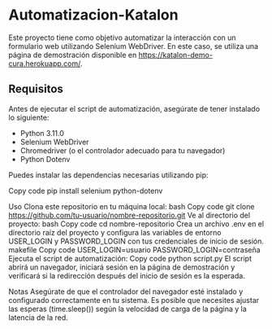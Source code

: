 # Automatizacion-Katalon
Este proyecto tiene como objetivo automatizar la interacción con un formulario web utilizando Selenium WebDriver. En este caso, se utiliza una página de demostración disponible en https://katalon-demo-cura.herokuapp.com/.

## Requisitos
Antes de ejecutar el script de automatización, asegúrate de tener instalado lo siguiente:

- Python 3.11.0
- Selenium WebDriver
- Chromedriver (o el controlador adecuado para tu navegador)
- Python Dotenv

Puedes instalar las dependencias necesarias utilizando pip:

Copy code
pip install selenium python-dotenv

Uso
Clona este repositorio en tu máquina local:
bash
Copy code
git clone https://github.com/tu-usuario/nombre-repositorio.git
Ve al directorio del proyecto:
bash
Copy code
cd nombre-repositorio
Crea un archivo .env en el directorio raíz del proyecto y configura las variables de entorno USER_LOGIN y PASSWORD_LOGIN con tus credenciales de inicio de sesión.
makefile
Copy code
USER_LOGIN=usuario
PASSWORD_LOGIN=contraseña
Ejecuta el script de automatización:
Copy code
python script.py
El script abrirá un navegador, iniciará sesión en la página de demostración y verificará si la redirección después del inicio de sesión es la esperada.

Notas
Asegúrate de que el controlador del navegador esté instalado y configurado correctamente en tu sistema.
Es posible que necesites ajustar las esperas (time.sleep()) según la velocidad de carga de la página y la latencia de la red.
